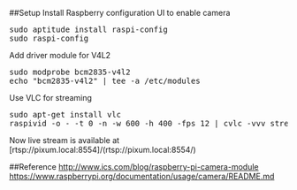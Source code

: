 ##Setup
Install Raspberry configuration UI to enable camera
<pre>
sudo aptitude install raspi-config
sudo raspi-config
</pre>
Add driver module for V4L2
<pre>
sudo modprobe bcm2835-v4l2
echo "bcm2835-v4l2" | tee -a /etc/modules
</pre>
Use VLC for streaming
<pre>
sudo apt-get install vlc
raspivid -o - -t 0 -n -w 600 -h 400 -fps 12 | cvlc -vvv stream:///dev/stdin --sout '#rtp{sdp=rtsp://:8554/}' :demux=h264
</pre>

Now live stream is available at [rtsp://pixum.local:8554]/(rtsp://pixum.local:8554/)

##Reference
http://www.ics.com/blog/raspberry-pi-camera-module
https://www.raspberrypi.org/documentation/usage/camera/README.md

